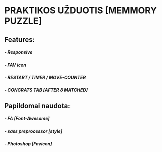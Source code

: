 # PRAKTIKOS UŽDUOTIS [MEMMORY PUZZLE]


## Features:
##### - Responsive
##### - FAV icon
##### - RESTART / TIMER / MOVE-COUNTER
##### - CONGRATS TAB [AFTER 8 MATCHED]

## Papildomai naudota:
##### - FA [Font-Awesome]
##### - sass preprocessor [style]
##### - Photoshop [Favicon]
